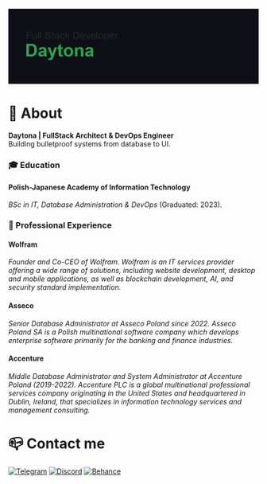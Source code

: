 ![Header Image](header.png)

# 📗 About
**Daytona | FullStack Architect & DevOps Engineer**  
Building bulletproof systems from database to UI.  

### 🎓 Education
#### Polish-Japanese Academy of Information Technology
*BSc in IT, Database Administration & DevOps* (Graduated: 2023).

### 💼 Professional Experience
#### Wolfram 
*Founder and Co-CEO of Wolfram. Wolfram is an IT services provider offering a wide range of solutions, including website development, desktop and mobile applications, as well as blockchain development, AI, and security standard implementation.*
#### Asseco 
*Senior Database Administrator at Asseco Poland since 2022. Asseco Poland SA is a Polish multinational software company which develops enterprise software primarily for the banking and finance industries.*
#### Accenture
*Middle Database Administrator and System Administrator at Accenture Poland (2019-2022). Accenture PLC is a global multinational professional services company originating in the United States and headquartered in Dublin, Ireland, that specializes in information technology services and management consulting.*

# 📪 Contact me
[![Telegram](https://img.shields.io/badge/Telegram-2CA5E0?style=for-the-badge&logo=telegram&logoColor=white)](https://t.me/apolanski13)
[![Discord](https://img.shields.io/badge/Discord-5865F2?style=for-the-badge&logo=discord&logoColor=white)](https://discord.com/users/590658853884919868)
[![Behance](https://img.shields.io/badge/Behance-0054F7?style=for-the-badge&logo=behance&logoColor=white)](https://www.behance.net/aleksybiskwitow)
